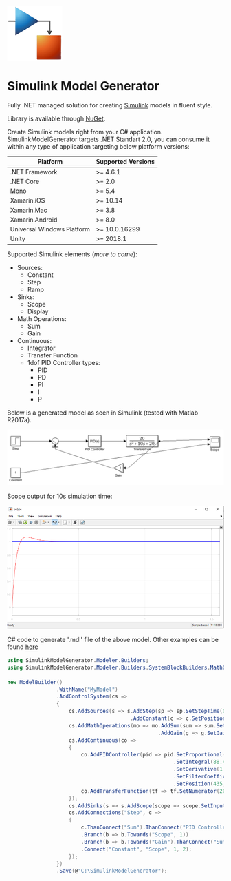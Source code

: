 ![alt text](https://github.com/ledjon-behluli/SimulinkModelGenerator/blob/master/SimulinkModelGenerator/simulink-icon.png?raw=true)
# Simulink Model Generator
Fully .NET managed solution for creating [Simulink](https://www.mathworks.com/products/simulink.html) models in fluent style.

Library is available through [NuGet](https://www.nuget.org/packages/SimulinkModelGenerator/).

Create Simulink models right from your C# application. SimulinkModelGenerator targets .NET Standart 2.0, you can consume it within any type of application targeting below platform versions:

Platform | Supported Versions
------------ | -------------
.NET Framework | >= 4.6.1
.NET Core | >= 2.0
Mono | >= 5.4
Xamarin.iOS | >= 10.14
Xamarin.Mac | >= 3.8
Xamarin.Android | >= 8.0
Universal Windows Platform | >= 10.0.16299
Unity | >= 2018.1

Supported Simulink elements (*more to come*):
- Sources:
  - Constant
  - Step
  - Ramp
- Sinks:
  - Scope
  - Display
- Math Operations:
  - Sum
  - Gain
- Continuous:
  - Integrator
  - Transfer Function
  - 1dof PID Controller types:
    - PID
    - PD
    - PI
    - I
    - P
    
Below is a generated model as seen in Simulink (tested with Matlab R2017a).

![alt text](https://github.com/ledjon-behluli/SimulinkModelGenerator/blob/master/SimulinkModelGenerator/simulink-diagram.png?raw=true)

Scope output for 10s simulation time:

![alt text](https://github.com/ledjon-behluli/SimulinkModelGenerator/blob/master/SimulinkModelGenerator/scope-output.png?raw=true)

C# code to generate '.mdl' file of the above model. Other examples can be found [here](https://github.com/ledjon-behluli/SimulinkModelGenerator/blob/master/SimulinkModelGenerator/SimulinkModelGenerator.Test/Tests.cs)

```csharp
using SimulinkModelGenerator.Modeler.Builders;
using SimulinkModelGenerator.Modeler.Builders.SystemBlockBuilders.MathOperations;

new ModelBuilder()
                .WithName("MyModel")
                .AddControlSystem(cs =>
                {
                    cs.AddSources(s => s.AddStep(sp => sp.SetStepTime(0).SetPosition(190, 145))
                                        .AddConstant(c => c.SetPosition(190, 245)));
                    cs.AddMathOperations(mo => mo.AddSum(sum => sum.SetInputs(InputType.Plus, InputType.Minus).SetPosition(320, 150))
                                                 .AddGain(g => g.SetGain(1).FlipHorizontally().SetPosition(515, 230)));
                    cs.AddContinuous(co =>
                    {
                        co.AddPIDController(pid => pid.SetProportional(31.0019358281379)
                                                      .SetIntegral(88.4489521692078)
                                                      .SetDerivative(1.81032163065042)
                                                      .SetFilterCoefficient(4337.28406726102)
                                                      .SetPosition(435, 142));
                        co.AddTransferFunction(tf => tf.SetNumerator(20).SetDenominator(1, 10, 20).SetPosition(595, 142));
                    });
                    cs.AddSinks(s => s.AddScope(scope => scope.SetInputPorts(2).SetPosition(820, 144)));
                    cs.AddConnections("Step", c =>
                    {
                        c.ThanConnect("Sum").ThanConnect("PID Controller").ThanConnect("TransferFcn")
                        .Branch(b => b.Towards("Scope", 1))
                        .Branch(b => b.Towards("Gain").ThanConnect("Sum", 2))
                        .Connect("Constant", "Scope", 1, 2);
                    });
                })
                .Save(@"C:\SimulinkModelGenerator");
```
